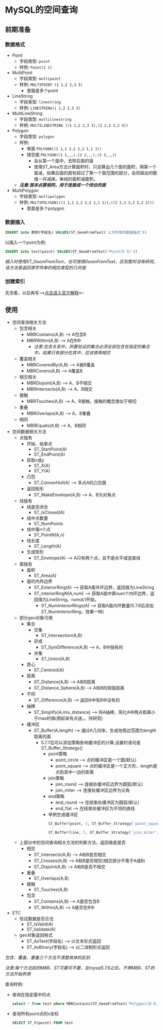 # MySQL的空间查询
## 前期准备
### 数据格式
- Point
    - 字段类型: `point`
    - 样例: `Point(1 1)`
- MultiPoint
    - 字段类型: `multipoint`
    - 样例: `MULTIPOINT (1 1,2 2,3 3)`
        - 里面是多个point
- LineString
    - 字段类型: `linestring`
    - 样例: `LINESTRING(1 1,2 2,3 3)`
- MultiLineString
    - 字段类型: `multilinestring`
    - 样例: `MULTILINESTRING ((1 1,2 2,3 3),(2 2,2 3,2 4))`
- Polygon
    - 字段类型: `polygon`
    - 样例: 
        - 单面 `POLYGON((1 1,1 2,2 2,2 1,1 1))`
        - 镂空面 `POLYGON((1 1,,,),(2 2,,,),(3 3,,,))`
            - 会从第一个面中，去除后面的面
            - 使用ST_Area方法计算面积时，只会算出几个面的面积，用第一个面减，如果后面的面有超过了第一个面范围的部分，会将超出的数值一并减掉。单纯的面积减面积。
    - ***注意:首末点要相同，用于连接成一个闭合的面***
- MultiPolygon
    - 字段类型: `multipolygon`
    - 样例: `MULTIPOLYGON(((1 1,1 2,2 2,2 1,1 1)),((2 2,2 3,3 2,2 2)))`
        - 里面是多个polygon

### 数据插入
```sql
INSERT into 表明(字段名) VALUES(ST_GeomFromText('上方列举的数据格式'))
```
以插入一个point为例:
```sql
INSERT into test(point) VALUES(ST_GeomFromText('Point(5 5)'))
```

*插入时使用ST_GeomFromText，也可使用GeomFromText，区别暂时没有研究。该方法是返回源字符串的相应类型的几何值*

### 创建索引
先空着，以后再写-->[点击进入官方解释](https://dev.mysql.com/doc/refman/5.7/en/creating-spatial-indexes.html)<--

## 使用
- 空间查询相关方法
    - 包含相关
        - MBRContains(A,B) --> A包含B
        - MBRWithin(A,B) --> A在B中
            - *注意:包含关系中，所要验证的集合必须全部包含在指定的集合中。如果只有部分在其中，应该使用相交*
    - 覆盖相关
        - MBRCoveredBy(A,B) --> A被B覆盖
        - MBRCovers(A,B) --> A覆盖B
    - 相交相关
        - MBRDisjoint(A,B) --> A、B不相交
        - MBRIntersects(A,B) --> A、B相交
    - 接触
        - MBRTouches(A,B) --> A、B接触，接触的概念类似于相切
    - 重叠
        - MBROverlaps(A,B) --> A、B重叠
    - 相同
        - MBREquals(A,B) --> A、B相同
- 空间数据相关方法
    - 点独有
        - 开始、结束点
            - ST_StartPoint(A)
            - ST_EndPoint(A)
        - 获取x或y
            - ST_X(A)
            - ST_Y(A)
        - 凸包
            - ST_ConvexHull(A) --> 多点A的凸包面
        - 返回矩形
            - ST_MakeEnvelope(A,B) --> A、B为对角点
    - 线独有
        - 线是否闭合
            - ST_IsClosed(A)
        - 线中点数量
            - ST_NumPoints
        - 线中第n个点
            - ST_PointN(A,n)
        - 线长度
            - ST_Length(A)
        - 生成矩形
            - ST_Envelope(A) --> A只有两个点，且不是水平或竖直线
    - 面独有
        - 面积
            - ST_Area(A)
        - 面的内外边界
            - ST_ExteriorRing(A) --> 获取A面外环边界，返回值为LineString
            - ST_InteriorRingN(A,num) --> 获取A面中第num个内环边界，返回值为LineString。num从1开始。
                - ST_NumInteriorRings(A) --> 获取A面内环数量(5.7.8后添加ST_NumInteriorRing，效果一样)
    - 部分geo对象可用
        - 集合
            - 交集
                - ST_Intersection(A,B)
            - 异或
                - ST_SymDifference(A,B) --> A、B中独有的
            - 并集
                - ST_Union(A,B)
        - 质心
            - ST_Centroid(A)
        - 距离
            - ST_Distance(A,B) --> A和B距离
            - ST_Distance_Sphere(A,B) --> A和B的球面距离
        - 不同
            - ST_Difference(A,B) --> 返回A中有B中没有的
        - 抽稀
            - ST_Simplify(A,mix_distance) --> 将A抽稀，简化A中两点距离小于max的值(用起来有点迷。。待研究)   
        - 缓冲区
            - ST_Buffer(A,length) --> 通过A几何体，生成他周边范围为length距离的面
                - 5.7.7后可以添加策略影响缓冲区的计算,设置的语句是ST_Buffer_Strategy()
                    - point策略
                        - point_circle --> 点的缓冲区是一个圆(默认)
                        - point_square --> 点的缓冲区是一个正方形，length是点到其中一边的距离
                    - join策略
                        - join_round --> 连接处缓冲区边界为圆弧(默认)
                        - join_miter --> 连接处缓冲区边界为尖角
                    - end策略
                        - end_round --> 在结束处缓冲区为圆弧(默认)
                        - end_flat --> 在结束处缓冲区为平坦的直线
                    - 举例生成缓冲区
                        ```sql
                        ST_Buffer(point, 5, ST_Buffer_Strategy('point_square'))

                        ST_Buffer(line, 5, ST_Buffer_Strategy('join_miter', 10), ST_Buffer_Strategy('end_flat'))
                        ```
    - 上部分中的空间查询相关方法的判断方法，返回值是是否
        - 相交
            - ST_Intersects(A,B) --> A和B是否相交
            - ST_Crosses(A,B) --> A和B是否相交(相交部分不等于A或B)
            - ST_Disjoint(A,B) --> A和B是否不相交
        - 重叠
            - ST_Overlaps(A,B)
        - 接触
            - ST_Touches(A,B)
        - 包含
            - ST_Contains(A,B) --> A是否包含B
            - ST_Within(A,B) --> A是否在B中
- ETC
    - 验证数据是否合法
        - ST_IsValid(A)
        - ST_Validate(A)
    - geo对象返回格式
        - ST_AsText(字段名) --> 以文本形式返回
        - ST_AsBinary(字段名) --> 以二进制形式返回

*包含、覆盖、重叠三个方法不清楚具体的区别*

*注意:每个方法前的MBR、ST可要可不要，在mysql5.7.6之后，不带MBR、ST的方法开始弃用*

查询样例:
- 查询在指定面中的点
    ```sql
    select * from test where MBRContains(ST_GeomFromText('Polygon((0 0,0 5,5 5,5 0,0 0))'),point)
    ```
- 查询所有point点的x坐标
    ```sql
    SELECT ST_X(point) FROM test
    ```